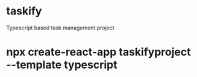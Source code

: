 # taskify
Typescript based task management project

# npx create-react-app taskifyproject --template typescript
